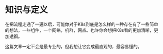 # 知识与定义

在把流程走通了一遍以后，可能你对于K8s到底是怎么样的一种存在有了一些简单的想法，一些组件，一个网络，机群，网点。也许你会想把K8s看的更加清晰，更加透彻。

这篇文章一定不会是最专业的，但我想让它变成最直观的，最容易懂的。

